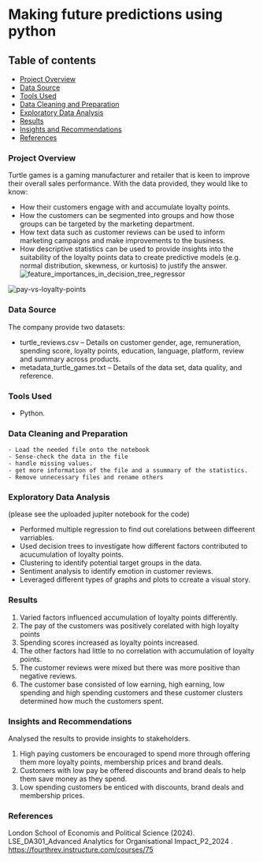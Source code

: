 # Making future predictions using python

## Table of contents 
- [Project Overview](#Project-overview)
- [Data Source](#data-source)
- [Tools Used](#tools-used)
- [Data Cleaning and Preparation](#data-cleaning-and-preparation)
- [Exploratory Data Analysis](#exploratory-data-analysis)
- [Results](#results)
- [Insights and Recommendations](#insights-and-recommendations)
- [References](#references)

### Project Overview
Turtle games is a gaming manufacturer and retailer that is keen to improve their overall sales performance. With the data provided, they would like to know:
- How their customers engage with and accumulate loyalty points.
- How the customers can be segmented into groups and how those groups can be targeted by the marketing department.
- How text data such as customer reviews can  be used to  inform marketing campaigns and make improvements to the business.
- How descriptive statistics can be used to provide insights into the suitability of the loyalty points data to create predictive models (e.g. normal distribution, skewness, or kurtosis) to justify the answer.
![feature_importances_in_decision_tree_regressor](https://github.com/user-attachments/assets/b1d05dc7-9663-4fc1-aab2-49ed8b14f1e5)

![pay-vs-loyalty-points](https://github.com/user-attachments/assets/e0958ffe-c87e-4c4e-b6fe-28f6541d9a7b)


### Data Source
  The company provide two datasets:
  - turtle_reviews.csv – Details on customer gender, age, remuneration, spending score, loyalty points, education, language, platform, review and summary across products.
  -  metadata_turtle_games.txt – Details of the data set, data quality, and reference.

 ### Tools Used
  - Python.

 ### Data Cleaning and Preparation

    - Load the needed file onto the notebook
    - Sense-check the data in the file
    - handle missing values.
    - get more information of the file and a ssummary of the statistics.
    - Remove unnecessary files and rename others
    
### Exploratory Data Analysis
(please see the uploaded jupiter notebook for the code)
- Performed multiple regression to find out corelations between diffeerent varriables.
- Used decision trees to investigate how different factors contributed to acucumulation of loyalty points.
- Clustering to identify potential target groups in the data.
- Sentiment analysis to identify emotion in customer reviews.
- Leveraged different types of graphs and plots to ccreate a visual story.

### Results
1. Varied factors influenced accumulation of loyalty points differently.
2. The pay of the customers was positively corelated with high loyalty points
3. Spending scores increased as loyalty points increased.
4. The other factors had little to no correlation with accumulation of loyalty points.
5. The customer reviews were mixed but there was more positive than negative reviews.
6. The customer base consisted of low earning, high earning, low spending and high spending customers and these customer clusters determined how much the customers spent.
### Insights and Recommendations
   Analysed the results to provide insights to stakeholders.
   1. High paying customers be encouraged to spend more through offering them more 
loyalty points, membership prices and brand deals.
2. Customers with low pay be offered discounts and brand deals to help them save 
money as they spend.
3. Low spending customers be enticed with discounts, brand deals and membership 
prices.

### References
London School of Economis and Political Science (2024). LSE_DA301_Advanced Analytics for 
Organisational Impact_P2_2024
. https://fourthrev.instructure.com/courses/75
    
